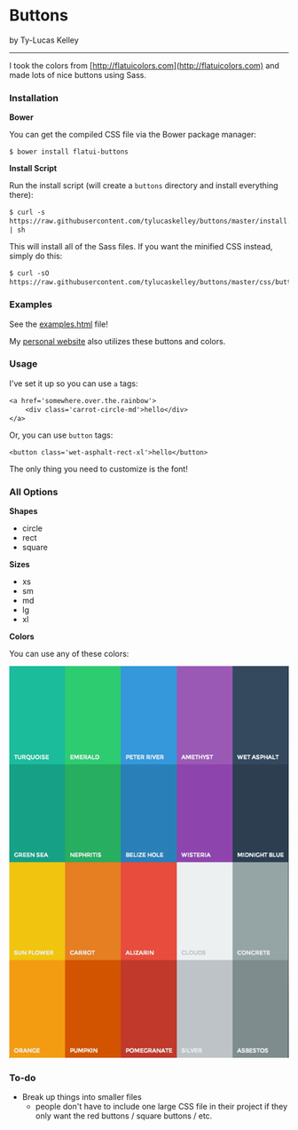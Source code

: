 # Buttons

by Ty-Lucas Kelley

---

I took the colors from [http://flatuicolors.com](http://flatuicolors.com) and made lots of nice buttons using Sass.

### Installation

**Bower**

You can get the compiled CSS file via the Bower package manager:

    $ bower install flatui-buttons

**Install Script**

Run the install script (will create a `buttons` directory and install everything there):

    $ curl -s https://raw.githubusercontent.com/tylucaskelley/buttons/master/install.sh | sh

This will install all of the Sass files. If you want the minified CSS instead, simply do this:

    $ curl -sO https://raw.githubusercontent.com/tylucaskelley/buttons/master/css/buttons.css

### Examples

See the [examples.html](https://raw.githack.com/tylucaskelley/buttons/master/examples.html) file!

My [personal website](http://www.tylucaskelley.com) also utilizes these buttons and colors.

### Usage

I've set it up so you can use `a` tags:

    <a href='somewhere.over.the.rainbow'>
        <div class='carrot-circle-md'>hello</div>
    </a>

Or, you can use `button` tags:

    <button class='wet-asphalt-rect-xl'>hello</button>

The only thing you need to customize is the font!

### All Options

**Shapes**

* circle
* rect
* square

**Sizes**

* xs
* sm
* md
* lg
* xl

**Colors**

You can use any of these colors:

![colors](img/colors.png)

### To-do

* Break up things into smaller files
    *  people don't have to include one large CSS file in their project if they only want the red buttons / square buttons / etc.
